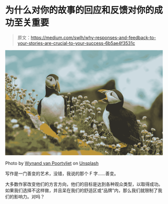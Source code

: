 # 为什么对你的故事的回应和反馈对你的成功至关重要

> 原文：<https://medium.com/swlh/why-responses-and-feedback-to-your-stories-are-crucial-to-your-success-6b5ae4f3531c>

![](img/7ce1c2a7dfce2c7cbcbe489c62f489af.png)

Photo by [Wynand van Poortvliet](https://unsplash.com/@wwwynand?utm_source=medium&utm_medium=referral) on [Unsplash](https://unsplash.com?utm_source=medium&utm_medium=referral)

写作是一门善变的艺术，没错，我说的那个 F 字……善变。

大多数作家改变他们的方言方向，他们的目标是达到各种观众类型，以取得成功。如果我们选择不这样做，并且呆在我们的舒适区或“品牌”内，那么我们就限制了我们的影响力。对吗？